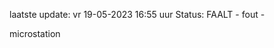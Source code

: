 laatste update: 
vr 19-05-2023 16:55   uur 
Status: FAALT - fout - 
<div class="service R">microstation</div>